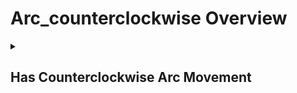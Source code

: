 # Arc_counterclockwise Overview

<details>
<summary><h2>Has Counterclockwise Arc Movement</h2></summary>


<h3>🔵 Label Name:</h3>
<code>has_arc_counterclockwise</code>


<h3>📖 Definition:</h3>
Does the camera move in a counterclockwise arc?

<details>
<summary><h4> Question (Definition)</h4></summary>

- Is there a counterclockwise arcing motion in the scene?

- Is the camera moving in a circular path counterclockwise around something in the scene?

- Is there a counterclockwise arc movement in the shot?

- Is the camera executing a counterclockwise arcing motion?

- Is the camera orbiting counterclockwise?

- Does the camera orbit counterclockwise?

- Does the camera arc rightward?

- Is the camera moving in a rightward arc?

- Is the camera arcing rightward around something?

- Is the camera orbiting rightward around something?

</details>

<details>
<summary><h4> Alternative Question</h4></summary>

- Is the camera arcing around the frame center in a counterclockwise direction?

- Does the camera arc counterclockwise around the subject?

- Does the camera move in a sweeping counterclockwise arc around the subject?

- Does the camera orbit counterclockwise around the subject?

- Is there a counterclockwise tracking arc around the scene?

- Does the camera execute a sweeping counterclockwise motion around a central point?

- Is the camera moving in a smooth counterclockwise curve around an object?

- Is there a counterclockwise circular camera movement?

- Does the camera arc around the scene in a counterclockwise direction?

- Is the camera rotating around a fixed subject in a counterclockwise arc?

- Does the shot feature a counterclockwise camera movement around the subject?

- Is the frame moving in a curved path in a counterclockwise direction?

- Does the camera perform a controlled counterclockwise orbital motion?

- Is there a smooth counterclockwise tracking arc in the scene?

- Does the camera flow in a circular motion around the frame center?

- Is there a deliberate counterclockwise arc movement in this shot?

- Is the camera executing a subtle counterclockwise circling movement?

- Does the scene feature a dynamic counterclockwise arc around the subject?

- Is the camera describing a wide counterclockwise arc in this shot?

- Does the camera move rightward in a wide arc?

- Is there a rightward arcing motion around the subject?

- Does the camera track right in a curving movement?

- Is the camera making a smooth rightward orbital motion?

- Is there a subtle rightward camera drift in an arc?

- Does the camera smoothly arc rightward while following the subject?

- Is the camera performing a rightward sweeping arc?

- Does the shot include a rightward-moving circular path around the subject?

</details>

<details>
<summary><h4> Prompt (Definition)</h4></summary>

- The camera arcs counterclockwise.

- A scene featuring a counterclockwise camera arc.

- A shot with a counterclockwise arcing motion.

- The camera moves in a counterclockwise arc around something in the scene.

- A video showing a counterclockwise arcing motion.

- The camera orbits counterclockwise around something.

- The camera executes a counterclockwise arcing motion.

- An arc movement in a counterclockwise direction.

- An arcing shot with counterclockwise motion.

- The camera arcs rightward.

</details>

<details>
<summary><h4> Alternative Prompt</h4></summary>

- A camera movement following a sweeping counterclockwise curve.

- The camera orbits a subject in a counterclockwise arc.

- The camera moves in a circular path counterclockwise around the frame center.

- A scene with counterclockwise camera movement along a circular path.

- A shot where the camera moves in a wide counterclockwise arc.

- The camera executes a smooth counterclockwise arcing motion.

- A shot where the camera arcs counterclockwise around the subject.

- A shot featuring a smooth counterclockwise tracking arc.

- The camera orbits the subject in a counterclockwise motion.

- A video showing a sweeping counterclockwise camera movement.

- A shot with a counterclockwise curving motion around an object.

- The camera executes a controlled circular movement in a counterclockwise direction.

- A scene where the camera follows a curved path counterclockwise around the subject.

- A shot demonstrating a counterclockwise arcing motion.

- A video where the camera sweeps smoothly in a circular motion counterclockwise.

- A scene featuring an elegant counterclockwise camera arc.

- A shot where the camera dynamically circles counterclockwise around the frame center.

- A video showing the camera tracking in a controlled counterclockwise arc.

- A scene with a steady, smooth counterclockwise orbit around the subject.

- A shot employing a wide, sweeping counterclockwise arc.

- A video demonstrating a cinematic counterclockwise arcing motion.

- A scene where the camera subtly follows a circular counterclockwise trajectory.

- A shot with fluid counterclockwise motion circling a central element.

- A video featuring a natural, controlled counterclockwise arc movement.

- A shot where the camera arcs rightward around the subject.

- A scene with a rightward tracking arc.

- The camera smoothly moves right in a wide curving motion.

- A video demonstrating a rightward orbital movement.

- A shot where the camera subtly drifts rightward in an arc.

- A scene showing the camera moving right in a circular path.

- A video featuring a gentle rightward arc around the subject.

</details>

<h4>🟢 Positive:</h4>
<code>self.cam_motion.arc_ccw is True</code>

<h4>🔴 Negative:</h4>
<code>self.cam_motion.arc_ccw is False</code>

<details>
<summary><h4>🔴 Negative (Easy)</h4></summary>

- <b>arcing_clockwise</b>: <code>self.cam_motion.arc_cw is True</code>

</details>

</details>
